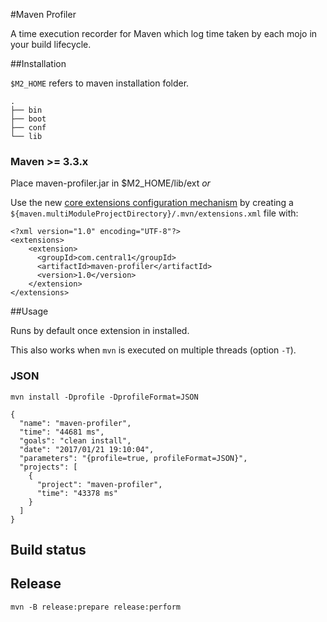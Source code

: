 #Maven Profiler

A time execution recorder for Maven which log time taken by each mojo in your build lifecycle.

##Installation

`$M2_HOME` refers to maven installation folder.

```
.
├── bin
├── boot
├── conf
└── lib
```


### Maven >= 3.3.x

Place maven-profiler.jar in $M2_HOME/lib/ext
*or*

Use the new [core extensions configuration mechanism](http://takari.io/2015/03/19/core-extensions.html) by creating a `${maven.multiModuleProjectDirectory}/.mvn/extensions.xml` file with:

	<?xml version="1.0" encoding="UTF-8"?>
	<extensions>
	    <extension>
	      <groupId>com.central1</groupId>
	      <artifactId>maven-profiler</artifactId>
	      <version>1.0</version>
	    </extension>
	</extensions>


##Usage

Runs by default once extension in installed. 

This also works when `mvn` is executed on multiple threads (option `-T`).


### JSON

	mvn install -Dprofile -DprofileFormat=JSON

```
{
  "name": "maven-profiler",
  "time": "44681 ms",
  "goals": "clean install",
  "date": "2017/01/21 19:10:04",
  "parameters": "{profile=true, profileFormat=JSON}",
  "projects": [
    {
      "project": "maven-profiler",
      "time": "43378 ms"
    }
  ]
}
```

## Build status



## Release

    mvn -B release:prepare release:perform
